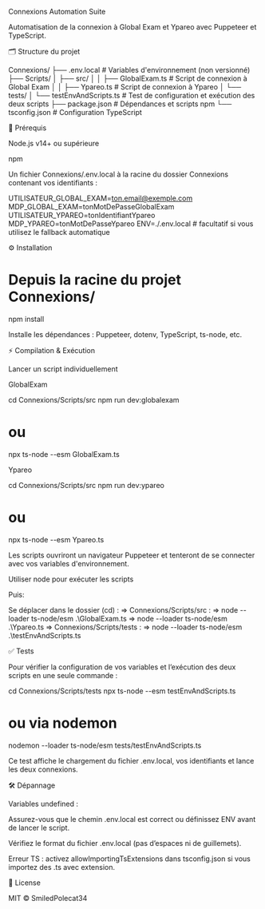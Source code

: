 Connexions Automation Suite

Automatisation de la connexion à Global Exam et Ypareo avec Puppeteer et TypeScript.

🗂️ Structure du projet

Connexions/
├── .env.local            # Variables d'environnement (non versionné)
├── Scripts/
│   ├── src/
│   │   ├── GlobalExam.ts # Script de connexion à Global Exam
│   │   ├── Ypareo.ts     # Script de connexion à Ypareo
│   └── tests/
│       └── testEnvAndScripts.ts # Test de configuration et exécution des deux scripts
├── package.json          # Dépendances et scripts npm
└── tsconfig.json         # Configuration TypeScript

🚀 Prérequis

Node.js v14+ ou supérieure

npm

Un fichier Connexions/.env.local à la racine du dossier Connexions contenant vos identifiants :

UTILISATEUR_GLOBAL_EXAM=ton.email@exemple.com
MDP_GLOBAL_EXAM=tonMotDePasseGlobalExam
UTILISATEUR_YPAREO=tonIdentifiantYpareo
MDP_YPAREO=tonMotDePasseYpareo
ENV=./.env.local # facultatif si vous utilisez le fallback automatique

⚙️ Installation

# Depuis la racine du projet Connexions/
npm install

Installe les dépendances : Puppeteer, dotenv, TypeScript, ts-node, etc.

⚡ Compilation & Exécution

Lancer un script individuellement

GlobalExam

cd Connexions/Scripts/src
npm run dev:globalexam
# ou
npx ts-node --esm GlobalExam.ts

Ypareo

cd Connexions/Scripts/src
npm run dev:ypareo
# ou
npx ts-node --esm Ypareo.ts

Les scripts ouvriront un navigateur Puppeteer et tenteront de se connecter avec vos variables d'environnement.

Utiliser node pour exécuter les scripts 

Puis:

Se déplacer dans le dossier (cd) :
    => Connexions/Scripts/src :
        =>  node --loader ts-node/esm .\GlobalExam.ts
        =>  node --loader ts-node/esm .\Ypareo.ts
    => Connexions/Scripts/tests :
        =>  node --loader ts-node/esm .\testEnvAndScripts.ts


✅ Tests

Pour vérifier la configuration de vos variables et l’exécution des deux scripts en une seule commande :

cd Connexions/Scripts/tests
npx ts-node --esm testEnvAndScripts.ts
# ou via nodemon
nodemon --loader ts-node/esm tests/testEnvAndScripts.ts

Ce test affiche le chargement du fichier .env.local, vos identifiants et lance les deux connexions.

🛠️ Dépannage

Variables undefined :

Assurez-vous que le chemin .env.local est correct ou définissez ENV avant de lancer le script.

Vérifiez le format du fichier .env.local (pas d’espaces ni de guillemets).

Erreur TS : activez allowImportingTsExtensions dans tsconfig.json si vous importez des .ts avec extension.

📜 License

MIT © SmiledPolecat34 